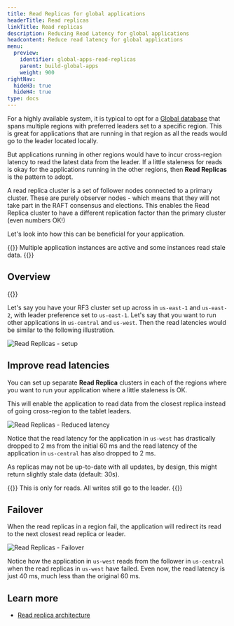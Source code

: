 ```yaml
---
title: Read Replicas for global applications
headerTitle: Read replicas
linkTitle: Read replicas
description: Reducing Read Latency for global applications
headcontent: Reduce read latency for global applications
menu:
  preview:
    identifier: global-apps-read-replicas
    parent: build-global-apps
    weight: 900
rightNav:
  hideH3: true
  hideH4: true
type: docs
---
```


For a highly available system, it is typical to opt for a [Global database](../global-database) that spans multiple regions with preferred leaders set to a specific region. This is great for applications that are running in that region as all the reads would go to the leader located locally.

But applications running in other regions would have to incur cross-region latency to read the latest data from the leader. If a little staleness for reads is okay for the applications running in the other regions, then **Read Replicas** is the pattern to adopt.

A read replica cluster is a set of follower nodes connected to a primary cluster. These are purely observer nodes - which means that they will not take part in the RAFT consensus and elections. This enables the Read Replica cluster to have a different replication factor than the primary cluster (even numbers OK!)

Let's look into how this can be beneficial for your application.

{{<tip>}}
Multiple application instances are active and some instances read stale data.
{{</tip>}}

## Overview

{{<cluster-setup-tabs>}}

Let's say you have your RF3 cluster set up across in `us-east-1` and `us-east-2`,  with leader preference set to `us-east-1`. Let's say that you want to run other applications in `us-central` and `us-west`. Then the read latencies would be similar to the following illustration.

![Read Replicas - setup](/images/develop/global-apps/global-apps-read-replicas-setup.png)

## Improve read latencies

You can set up separate **Read Replica** clusters in each of the regions where you want to run your application where a little staleness is OK.

This will enable the application to read data from the closest replica instead of going cross-region to the tablet leaders.

![Read Replicas - Reduced latency](/images/develop/global-apps/global-apps-read-replicas-final.png)

Notice that the read latency for the application in `us-west` has drastically dropped to 2 ms from the initial 60 ms and the read latency of the application in `us-central` has also dropped to 2 ms.

As replicas may not be up-to-date with all updates, by design, this might return slightly stale data (default: 30s).

{{<note>}}
This is only for reads. All writes still go to the leader.
{{</note>}}

## Failover

When the read replicas in a region fail, the application will redirect its read to the next closest read replica or leader.

![Read Replicas - Failover](/images/develop/global-apps/global-apps-read-replicas-failover.png)

Notice how the application in `us-west` reads from the follower in `us-central` when the read replicas in `us-west` have failed. Even now, the read latency is just 40 ms, much less than the original 60 ms.

## Learn more

- [Read replica architecture](../../../architecture/docdb-replication/read-replicas)